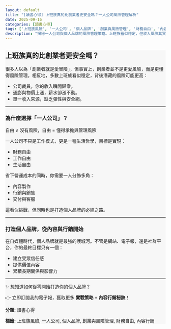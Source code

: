 ```yaml
---
layout: default
title: "[讀書心得] 上班族真的比創業者更安全嗎？一人公司風險管理解析"
date: 2025-09-16
categories: [讀書心得]
tags: ['上班族風險', '一人公司', '個人品牌', '創業與風險管理', '財務自由', '內容行銷']
description: "揭秘一人公司與個人品牌的風險管理策略。上班族看似穩定，但收入風險其實更高。學會自由與風險管理，打造個人品牌與財務自由。"
---
```


<section class="card-section" style="background:#f7f7f7;">
<h2>上班族真的比創業者更安全嗎？</h2>

<p>很多人以為「創業者就是愛冒險」，但事實上，創業者並不是更愛風險，而是更懂得風險管理。相反地，多數上班族看似穩定，背後潛藏的風險可能更高：</p>

<ul>
<li>公司裁員，你的收入瞬間歸零。</li>
<li>通膨與物價上漲，薪水卻漲不動。</li>
<li>單一收入來源，缺乏彈性與安全網。</li>
</ul>

<hr>

<h3>為什麼選擇「一人公司」？</h3>
<p>自由 ≠ 沒有風險，自由 = 懂得承擔與管理風險</p>
<p>一人公司不只是工作模式，更是一種生活哲學，目標是實現：</p>

<ul>
<li>財務自由</li>
<li>工作自由</li>
<li>生活自由</li>
</ul>

<p>省下營運成本的同時，你需要一人分飾多角：</p>
<ul>
<li>內容製作</li>
<li>行銷與銷售</li>
<li>交付與客服</li>
</ul>

<p>這看似挑戰，但同時也是打造個人品牌的必經之路。</p>

<hr>

<h3>打造個人品牌，從內容與行銷開始</h3>
<p>在自媒體時代，個人品牌就是最強的護城河。不管是網站、電子報，還是社群平台，你的最終目標只有一個：</p>
<ul>
<li>建立受眾信任感</li>
<li>提供價值內容</li>
<li>累積長期關係與影響力</li>
</ul>

<hr>

<p>✨ 想知道如何從零開始打造你的個人品牌？</p>
<p>👉 立即訂閱我的電子報，獲取更多 <strong>實戰策略 + 內容行銷秘訣</strong>！</p>

<p><strong>分類:</strong> 讀書心得</p>
<p><strong>標籤:</strong> 上班族風險, 一人公司, 個人品牌, 創業與風險管理, 財務自由, 內容行銷</p>
